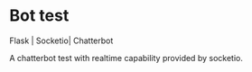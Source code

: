 # Bot test
Flask | Socketio| Chatterbot

A chatterbot test with realtime capability provided by socketio.

